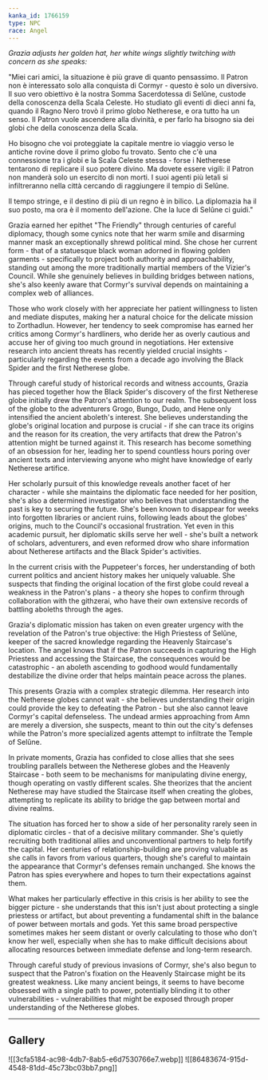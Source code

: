 ```yaml
---
kanka_id: 1766159
type: NPC
race: Angel
---
```


*Grazia adjusts her golden hat, her white wings slightly twitching with concern as she speaks:*

"Miei cari amici, la situazione è più grave di quanto pensassimo. Il Patron non è interessato solo alla conquista di Cormyr - questo è solo un diversivo. Il suo vero obiettivo è la nostra Somma Sacerdotessa di Selûne, custode della conoscenza della Scala Celeste. Ho studiato gli eventi di dieci anni fa, quando il Ragno Nero trovò il primo globo Netherese, e ora tutto ha un senso. Il Patron vuole ascendere alla divinità, e per farlo ha bisogno sia dei globi che della conoscenza della Scala.

Ho bisogno che voi proteggiate la capitale mentre io viaggio verso le antiche rovine dove il primo globo fu trovato. Sento che c'è una connessione tra i globi e la Scala Celeste stessa - forse i Netherese tentarono di replicare il suo potere divino. Ma dovete essere vigili: il Patron non manderà solo un esercito di non morti. I suoi agenti più letali si infiltreranno nella città cercando di raggiungere il tempio di Selûne.

Il tempo stringe, e il destino di più di un regno è in bilico. La diplomazia ha il suo posto, ma ora è il momento dell'azione. Che la luce di Selûne ci guidi."  
  
Grazia earned her epithet "The Friendly" through centuries of careful diplomacy, though some cynics note that her warm smile and disarming manner mask an exceptionally shrewd political mind. She chose her current form - that of a statuesque black woman adorned in flowing golden garments - specifically to project both authority and approachability, standing out among the more traditionally martial members of the Vizier's Council. While she genuinely believes in building bridges between nations, she's also keenly aware that Cormyr's survival depends on maintaining a complex web of alliances.

Those who work closely with her appreciate her patient willingness to listen and mediate disputes, making her a natural choice for the delicate mission to Zorthadlun. However, her tendency to seek compromise has earned her critics among Cormyr's hardliners, who deride her as overly cautious and accuse her of giving too much ground in negotiations. Her extensive research into ancient threats has recently yielded crucial insights - particularly regarding the events from a decade ago involving the Black Spider and the first Netherese globe.

Through careful study of historical records and witness accounts, Grazia has pieced together how the Black Spider's discovery of the first Netherese globe initially drew the Patron's attention to our realm. The subsequent loss of the globe to the adventurers Grogo, Bungo, Dudo, and Hene only intensified the ancient aboleth's interest. She believes understanding the globe's original location and purpose is crucial - if she can trace its origins and the reason for its creation, the very artifacts that drew the Patron's attention might be turned against it. This research has become something of an obsession for her, leading her to spend countless hours poring over ancient texts and interviewing anyone who might have knowledge of early Netherese artifice.

Her scholarly pursuit of this knowledge reveals another facet of her character - while she maintains the diplomatic face needed for her position, she's also a determined investigator who believes that understanding the past is key to securing the future. She's been known to disappear for weeks into forgotten libraries or ancient ruins, following leads about the globes' origins, much to the Council's occasional frustration. Yet even in this academic pursuit, her diplomatic skills serve her well - she's built a network of scholars, adventurers, and even reformed drow who share information about Netherese artifacts and the Black Spider's activities.

In the current crisis with the Puppeteer's forces, her understanding of both current politics and ancient history makes her uniquely valuable. She suspects that finding the original location of the first globe could reveal a weakness in the Patron's plans - a theory she hopes to confirm through collaboration with the githzerai, who have their own extensive records of battling aboleths through the ages.

Grazia's diplomatic mission has taken on even greater urgency with the revelation of the Patron's true objective: the High Priestess of Selûne, keeper of the sacred knowledge regarding the Heavenly Staircase's location. The angel knows that if the Patron succeeds in capturing the High Priestess and accessing the Staircase, the consequences would be catastrophic - an aboleth ascending to godhood would fundamentally destabilize the divine order that helps maintain peace across the planes.

This presents Grazia with a complex strategic dilemma. Her research into the Netherese globes cannot wait - she believes understanding their origin could provide the key to defeating the Patron - but she also cannot leave Cormyr's capital defenseless. The undead armies approaching from Amn are merely a diversion, she suspects, meant to thin out the city's defenses while the Patron's more specialized agents attempt to infiltrate the Temple of Selûne.

In private moments, Grazia has confided to close allies that she sees troubling parallels between the Netherese globes and the Heavenly Staircase - both seem to be mechanisms for manipulating divine energy, though operating on vastly different scales. She theorizes that the ancient Netherese may have studied the Staircase itself when creating the globes, attempting to replicate its ability to bridge the gap between mortal and divine realms.

The situation has forced her to show a side of her personality rarely seen in diplomatic circles - that of a decisive military commander. She's quietly recruiting both traditional allies and unconventional partners to help fortify the capital. Her centuries of relationship-building are proving valuable as she calls in favors from various quarters, though she's careful to maintain the appearance that Cormyr's defenses remain unchanged. She knows the Patron has spies everywhere and hopes to turn their expectations against them.

What makes her particularly effective in this crisis is her ability to see the bigger picture - she understands that this isn't just about protecting a single priestess or artifact, but about preventing a fundamental shift in the balance of power between mortals and gods. Yet this same broad perspective sometimes makes her seem distant or overly calculating to those who don't know her well, especially when she has to make difficult decisions about allocating resources between immediate defense and long-term research.

Through careful study of previous invasions of Cormyr, she's also begun to suspect that the Patron's fixation on the Heavenly Staircase might be its greatest weakness. Like many ancient beings, it seems to have become obsessed with a single path to power, potentially blinding it to other vulnerabilities - vulnerabilities that might be exposed through proper understanding of the Netherese globes.

---
## Gallery
![[3cfa5184-ac98-4db7-8ab5-e6d7530766e7.webp]]
![[86483674-915d-4548-81dd-45c73bc03bb7.png]]